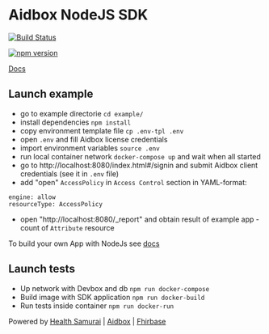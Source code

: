 # Aidbox NodeJS SDK

[![Build Status](https://travis-ci.org/Aidbox/aidbox-node-sdk.svg?branch=master)](https://travis-ci.org/Aidbox/aidbox-node-sdk)

[![npm version](https://badge.fury.io/js/aidbox.svg)](https://badge.fury.io/js/aidbox)

[Docs](https://docs.aidbox.app/aidbox-sdk/aidbox-apps)

## Launch example
* go to example directorie  ```cd example/```
* install dependencies ```npm install```
* copy environment  template file ```cp .env-tpl .env```
* open ```.env``` and fill Aidbox license credentials
* import environment variables ```source .env```
* run local container network ```docker-compose up``` and wait when all started
* go to http://localhost:8080/index.html#/signin and submit Aidbox client credentials (see it in ```.env``` file)
* add "open" ```AccessPolicy``` in ```Access Control``` section in YAML-format: 
```
engine: allow
resourceType: AccessPolicy
```
* open "http://localhost:8080/_report" and obtain result of example app - count of ```Attribute``` resource

To build your own App with NodeJs see [docs](https://docs.aidbox.app/aidbox-sdk/nodejs)

## Launch tests

* Up network with Devbox and db ```npm run docker-compose```
* Build image with SDK application ```npm run docker-build```
* Run tests inside container ```npm run docker-run```


Powered by [Health Samurai](http://www.health-samurai.io) | [Aidbox](http://www.health-samurai.io/aidbox) | [Fhirbase](http://www.health-samurai.io/fhirbase)
